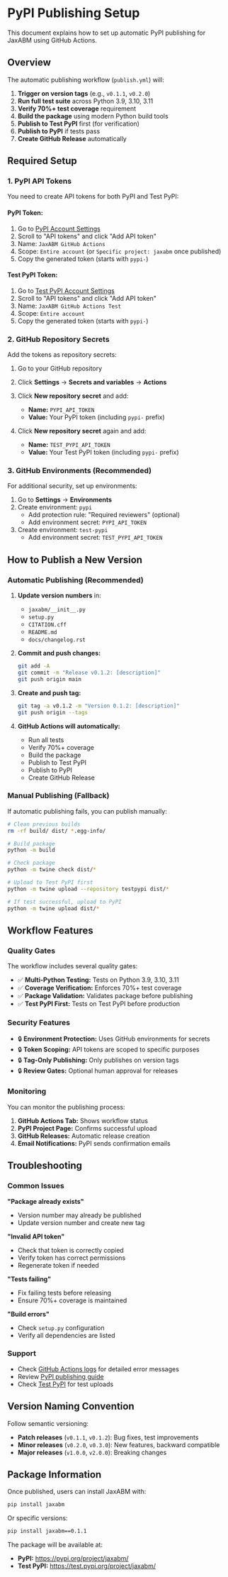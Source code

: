 # PyPI Publishing Setup

This document explains how to set up automatic PyPI publishing for JaxABM using GitHub Actions.

## Overview

The automatic publishing workflow (`publish.yml`) will:

1. **Trigger on version tags** (e.g., `v0.1.1`, `v0.2.0`)
2. **Run full test suite** across Python 3.9, 3.10, 3.11
3. **Verify 70%+ test coverage** requirement
4. **Build the package** using modern Python build tools
5. **Publish to Test PyPI** first (for verification)
6. **Publish to PyPI** if tests pass
7. **Create GitHub Release** automatically

## Required Setup

### 1. PyPI API Tokens

You need to create API tokens for both PyPI and Test PyPI:

#### PyPI Token:
1. Go to [PyPI Account Settings](https://pypi.org/manage/account/)
2. Scroll to "API tokens" and click "Add API token"
3. Name: `JaxABM GitHub Actions`
4. Scope: `Entire account` (or `Specific project: jaxabm` once published)
5. Copy the generated token (starts with `pypi-`)

#### Test PyPI Token:
1. Go to [Test PyPI Account Settings](https://test.pypi.org/manage/account/)
2. Scroll to "API tokens" and click "Add API token"
3. Name: `JaxABM GitHub Actions Test`
4. Scope: `Entire account`
5. Copy the generated token (starts with `pypi-`)

### 2. GitHub Repository Secrets

Add the tokens as repository secrets:

1. Go to your GitHub repository
2. Click **Settings** → **Secrets and variables** → **Actions**
3. Click **New repository secret** and add:

   - **Name:** `PYPI_API_TOKEN`
   - **Value:** Your PyPI token (including `pypi-` prefix)

4. Click **New repository secret** again and add:

   - **Name:** `TEST_PYPI_API_TOKEN`
   - **Value:** Your Test PyPI token (including `pypi-` prefix)

### 3. GitHub Environments (Recommended)

For additional security, set up environments:

1. Go to **Settings** → **Environments**
2. Create environment: `pypi`
   - Add protection rule: "Required reviewers" (optional)
   - Add environment secret: `PYPI_API_TOKEN`
3. Create environment: `test-pypi`
   - Add environment secret: `TEST_PYPI_API_TOKEN`

## How to Publish a New Version

### Automatic Publishing (Recommended)

1. **Update version numbers** in:
   - `jaxabm/__init__.py`
   - `setup.py`
   - `CITATION.cff`
   - `README.md`
   - `docs/changelog.rst`

2. **Commit and push changes:**
   ```bash
   git add -A
   git commit -m "Release v0.1.2: [description]"
   git push origin main
   ```

3. **Create and push tag:**
   ```bash
   git tag -a v0.1.2 -m "Version 0.1.2: [description]"
   git push origin --tags
   ```

4. **GitHub Actions will automatically:**
   - Run all tests
   - Verify 70%+ coverage
   - Build the package
   - Publish to Test PyPI
   - Publish to PyPI
   - Create GitHub Release

### Manual Publishing (Fallback)

If automatic publishing fails, you can publish manually:

```bash
# Clean previous builds
rm -rf build/ dist/ *.egg-info/

# Build package
python -m build

# Check package
python -m twine check dist/*

# Upload to Test PyPI first
python -m twine upload --repository testpypi dist/*

# If test successful, upload to PyPI
python -m twine upload dist/*
```

## Workflow Features

### Quality Gates

The workflow includes several quality gates:

- ✅ **Multi-Python Testing:** Tests on Python 3.9, 3.10, 3.11
- ✅ **Coverage Verification:** Enforces 70%+ test coverage
- ✅ **Package Validation:** Validates package before publishing
- ✅ **Test PyPI First:** Tests on Test PyPI before production

### Security Features

- 🔒 **Environment Protection:** Uses GitHub environments for secrets
- 🔒 **Token Scoping:** API tokens are scoped to specific purposes
- 🔒 **Tag-Only Publishing:** Only publishes on version tags
- 🔒 **Review Gates:** Optional human approval for releases

### Monitoring

You can monitor the publishing process:

1. **GitHub Actions Tab:** Shows workflow status
2. **PyPI Project Page:** Confirms successful upload
3. **GitHub Releases:** Automatic release creation
4. **Email Notifications:** PyPI sends confirmation emails

## Troubleshooting

### Common Issues

**"Package already exists"**
- Version number may already be published
- Update version number and create new tag

**"Invalid API token"**
- Check that token is correctly copied
- Verify token has correct permissions
- Regenerate token if needed

**"Tests failing"**
- Fix failing tests before releasing
- Ensure 70%+ coverage is maintained

**"Build errors"**
- Check `setup.py` configuration
- Verify all dependencies are listed

### Support

- Check [GitHub Actions logs](https://github.com/a11to1n3/JaxABM/actions) for detailed error messages
- Review [PyPI publishing guide](https://packaging.python.org/tutorials/packaging-projects/)
- Check [Test PyPI](https://test.pypi.org/project/jaxabm/) for test uploads

## Version Naming Convention

Follow semantic versioning:

- **Patch releases** (`v0.1.1`, `v0.1.2`): Bug fixes, test improvements
- **Minor releases** (`v0.2.0`, `v0.3.0`): New features, backward compatible
- **Major releases** (`v1.0.0`, `v2.0.0`): Breaking changes

## Package Information

Once published, users can install JaxABM with:

```bash
pip install jaxabm
```

Or specific versions:

```bash
pip install jaxabm==0.1.1
```

The package will be available at:
- **PyPI:** https://pypi.org/project/jaxabm/
- **Test PyPI:** https://test.pypi.org/project/jaxabm/ 